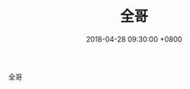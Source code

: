 ﻿---
layout:     post
title:      全哥
date: 2018-04-28 09:30:00 +0800
keywords:
categories:
tags:
    - note
    - reading
---
全哥